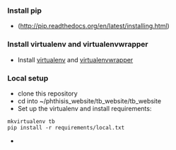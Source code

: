 
### Install pip

* (http://pip.readthedocs.org/en/latest/installing.html)

### Install virtualenv and virtualenvwrapper

* Install [virtualenv](http://virtualenv.readthedocs.org/en/latest/virtualenv.html#installation) and [virtualenvwrapper](http://virtualenvwrapper.readthedocs.org/en/latest/install.html)

### Local setup 

* clone this repository
* cd into ~/phthisis_website/tb_website/tb_website
* Set up the virtualenv and install requirements:

```
mkvirtualenv tb
pip install -r requirements/local.txt
```

* 
